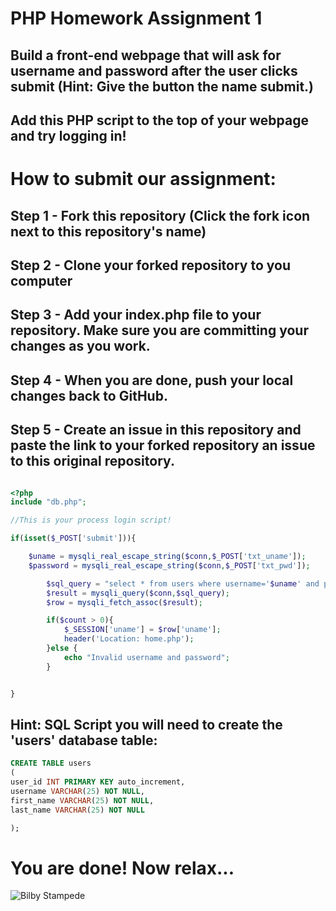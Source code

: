 # PHP Homework Assignment 1

## Build a front-end webpage that will ask for username and password after the user clicks submit (Hint: Give the button the name submit.)
## Add this PHP script to the top of your webpage and try logging in!

# How to submit our assignment:

## Step 1 - Fork this repository (Click the fork icon next to this repository's name)
## Step 2 - Clone your forked repository to you computer
## Step 3 - Add your index.php file to your repository. Make sure you are committing your changes as you work.
## Step 4 - When you are done, push your local changes back to GitHub.
## Step 5 - Create an issue in this repository and paste the link to your forked repository an issue to this original repository.

``` php

<?php
include "db.php";

//This is your process login script!

if(isset($_POST['submit'])){

    $uname = mysqli_real_escape_string($conn,$_POST['txt_uname']);
    $password = mysqli_real_escape_string($conn,$_POST['txt_pwd']);

        $sql_query = "select * from users where username='$uname' and password='$password'";
        $result = mysqli_query($conn,$sql_query);
        $row = mysqli_fetch_assoc($result);

        if($count > 0){
            $_SESSION['uname'] = $row['uname'];
            header('Location: home.php');
        }else {
            echo "Invalid username and password";
        }


}
```

## Hint: SQL Script you will need to create the 'users' database table:
```sql
CREATE TABLE users 
(
user_id INT PRIMARY KEY auto_increment,
username VARCHAR(25) NOT NULL,
first_name VARCHAR(25) NOT NULL,
last_name VARCHAR(25) NOT NULL

);
```

# You are done! Now relax...
![Bilby Stampede](https://media.giphy.com/media/5CGHc2q51s3AI/source.gif)

